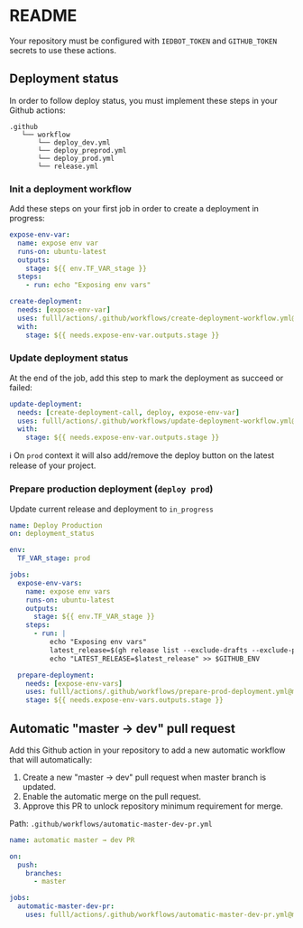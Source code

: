 # README

Your repository must be configured with `IEDBOT_TOKEN` and `GITHUB_TOKEN` secrets to use these actions.

## Deployment status

In order to follow deploy status, you must implement these steps in your Github actions:

```
.github
   └── workflow
       └── deploy_dev.yml
       └── deploy_preprod.yml
       └── deploy_prod.yml
       └── release.yml
```

### Init a deployment workflow

Add these steps on your first job in order to create a deployment in progress:

```yaml
expose-env-var:
  name: expose env var
  runs-on: ubuntu-latest
  outputs:
    stage: ${{ env.TF_VAR_stage }}
  steps:
    - run: echo "Exposing env vars"

create-deployment:
  needs: [expose-env-var]
  uses: fulll/actions/.github/workflows/create-deployment-workflow.yml@master
  with:
    stage: ${{ needs.expose-env-var.outputs.stage }}
```

### Update deployment status

At the end of the job, add this step to mark the deployment as succeed or failed:

```yaml
update-deployment:
  needs: [create-deployment-call, deploy, expose-env-var]
  uses: fulll/actions/.github/workflows/update-deployment-workflow.yml@master
  with:
    stage: ${{ needs.expose-env-var.outputs.stage }}
```

:information_source: On `prod` context it will also add/remove the deploy button on the latest release of your project.

### Prepare production deployment (`deploy prod`)

Update current release and deployment to `in_progress`

```yaml
name: Deploy Production
on: deployment_status

env:
  TF_VAR_stage: prod

jobs:
  expose-env-vars:
    name: expose env vars
    runs-on: ubuntu-latest
    outputs:
      stage: ${{ env.TF_VAR_stage }}
    steps:
      - run: |
          echo "Exposing env vars"
          latest_release=$(gh release list --exclude-drafts --exclude-pre-releases -L 1 -R '$GITHUB_REPOSITORY' | cut -f 3)
          echo "LATEST_RELEASE=$latest_release" >> $GITHUB_ENV

  prepare-deployment:
    needs: [expose-env-vars]
    uses: fulll/actions/.github/workflows/prepare-prod-deployment.yml@master
    stage: ${{ needs.expose-env-vars.outputs.stage }}
```

## Automatic "master → dev" pull request

Add this Github action in your repository to add a new automatic workflow that will automatically:

1. Create a new "master → dev" pull request when master branch is updated.
2. Enable the automatic merge on the pull request.
3. Approve this PR to unlock repository minimum requirement for merge.

Path: `.github/workflows/automatic-master-dev-pr.yml`

```yaml
name: automatic master → dev PR

on:
  push:
    branches:
      - master

jobs:
  automatic-master-dev-pr:
    uses: fulll/actions/.github/workflows/automatic-master-dev-pr.yml@master
```
